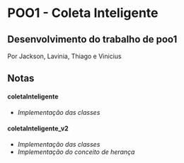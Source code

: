 # POO1 - Coleta Inteligente
## Desenvolvimento do trabalho de poo1

Por Jackson, Lavinia, Thiago e Vinicius

## Notas


#### **coletaInteligente**
- _Implementação das classes_


#### **coletaInteligente_v2**
- _Implementação das classes_
- _Implementação do conceito de herança_

